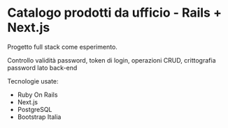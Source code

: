 # Catalogo prodotti da ufficio - Rails + Next.js
Progetto full stack come esperimento.  

Controllo validità password, token di login, operazioni CRUD, crittografia password lato back-end

Tecnologie usate:
+ Ruby On Rails
+ Next.js
+ PostgreSQL
+ Bootstrap Italia
